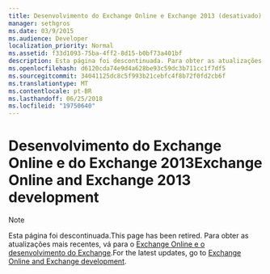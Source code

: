 ```yaml
---
title: Desenvolvimento do Exchange Online e Exchange 2013 (desativado)
manager: sethgros
ms.date: 03/9/2015
ms.audience: Developer
localization_priority: Normal
ms.assetid: f33d1093-75ba-4ff2-8d15-b0bf73a401bf
description: Esta página foi descontinuada. Para obter as atualizações mais recentes, vá para o tópico Exchange Online e o desenvolvimento do Exchange.
ms.openlocfilehash: d6120cda74e9d4a628be93c59dc3b711cc1f7df5
ms.sourcegitcommit: 34041125dc8c5f993b21cebfc4f8b72f0fd2cb6f
ms.translationtype: MT
ms.contentlocale: pt-BR
ms.lasthandoff: 06/25/2018
ms.locfileid: "19750640"
---
```

# <a name="exchange-online-and-exchange-2013-development"></a><span data-ttu-id="695ec-104">Desenvolvimento do Exchange Online e do Exchange 2013</span><span class="sxs-lookup"><span data-stu-id="695ec-104">Exchange Online and Exchange 2013 development</span></span>

> [!NOTE] 
> <span data-ttu-id="695ec-105">Esta página foi descontinuada.</span><span class="sxs-lookup"><span data-stu-id="695ec-105">This page has been retired.</span></span> <span data-ttu-id="695ec-106">Para obter as atualizações mais recentes, vá para o [Exchange Online e o desenvolvimento do Exchange](exchange-server-development.md).</span><span class="sxs-lookup"><span data-stu-id="695ec-106">For the latest updates, go to [Exchange Online and Exchange development](exchange-server-development.md).</span></span>

